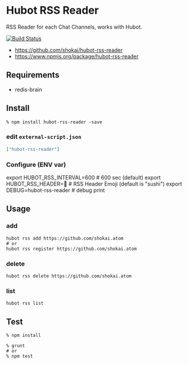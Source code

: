 Hubot RSS Reader
================
RSS Reader for each Chat Channels, works with Hubot.

[![Build Status](https://travis-ci.org/shokai/hubot-rss-reader.svg?branch=master)](https://travis-ci.org/shokai/hubot-rss-reader)

- https://github.com/shokai/hubot-rss-reader
- https://www.npmjs.org/package/hubot-rss-reader


Requirements
------------

- redis-brain


Install
-------

    % npm install hubot-rss-reader -save


### edit `external-script.json`

```json
["hubot-rss-reader"]
```

### Configure (ENV var)

export HUBOT_RSS_INTERVAL=600  # 600 sec (default)
export HUBOT_RSS_HEADER=🍣      # RSS Header Emoji (default is "sushi")
export DEBUG=hubot-rss-reader  # debug print


Usage
-----

### add

    hubot rss add https://github.com/shokai.atom
    # or
    hubot rss register https://github.com/shokai.atom


### delete

    hubot rss delete https://github.com/shokai.atom


### list

    hubot rss list


Test
----

    % npm install

    % grunt
    # or
    % npm test
